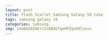 ```yaml
---
layout: post
title: Flash Scarlet Samsung Galaxy S9 Case
tags: samsung galaxy s9
categories: samsung
img: 14aQGG0ZmErc2cABdGfqeHPZqoOdlusvv
---
```

